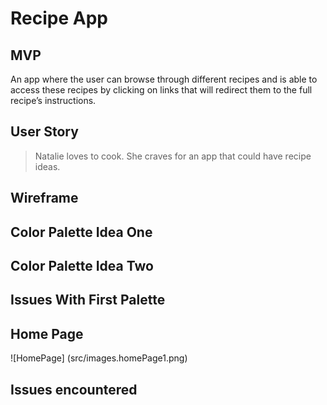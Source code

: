 # Recipe App

## MVP

An app where the user can browse through different recipes and is able to access these recipes by clicking on links that will redirect them to the full recipe’s instructions.

## User Story

> Natalie loves to cook. She craves for an app that could have recipe ideas.

## Wireframe


## Color Palette Idea One

## Color Palette Idea Two

## Issues With First Palette

## Home Page
![HomePage] (src/images.homePage1.png)
## Issues encountered
